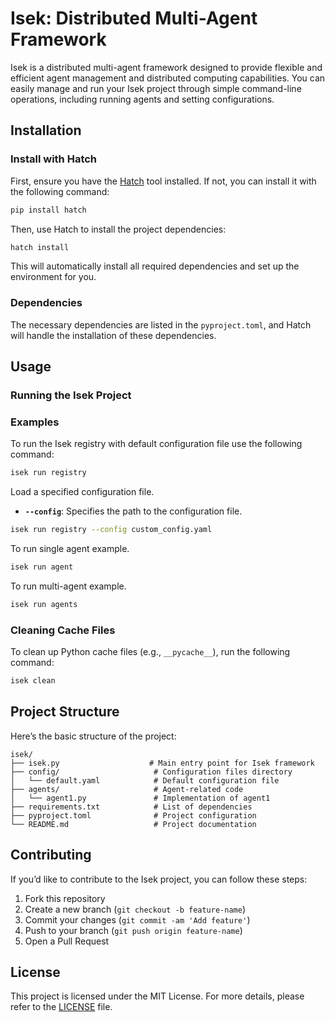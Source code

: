 
# Isek: Distributed Multi-Agent Framework

Isek is a distributed multi-agent framework designed to provide flexible and efficient agent management and distributed computing capabilities. You can easily manage and run your Isek project through simple command-line operations, including running agents and setting configurations.

## Installation

### Install with Hatch

First, ensure you have the [Hatch](https://hatch.pypa.io/) tool installed. If not, you can install it with the following command:

```bash
pip install hatch
```

Then, use Hatch to install the project dependencies:

```bash
hatch install
```

This will automatically install all required dependencies and set up the environment for you.

### Dependencies

The necessary dependencies are listed in the `pyproject.toml`, and Hatch will handle the installation of these dependencies.

## Usage

### Running the Isek Project

### Examples

To run the Isek registry with default configuration file use the following command:

```bash
isek run registry
```

Load a specified configuration file.
- **`--config`**: Specifies the path to the configuration file.

```bash
isek run registry --config custom_config.yaml
```



To run single agent example.

```bash
isek run agent
```

To run multi-agent example.

```bash
isek run agents
```

### Cleaning Cache Files

To clean up Python cache files (e.g., `__pycache__`), run the following command:

```bash
isek clean
```

## Project Structure

Here’s the basic structure of the project:

```
isek/
├── isek.py                    # Main entry point for Isek framework
├── config/                     # Configuration files directory
│   └── default.yaml            # Default configuration file
├── agents/                     # Agent-related code
│   └── agent1.py               # Implementation of agent1
├── requirements.txt            # List of dependencies
├── pyproject.toml              # Project configuration
└── README.md                   # Project documentation
```

## Contributing

If you’d like to contribute to the Isek project, you can follow these steps:

1. Fork this repository
2. Create a new branch (`git checkout -b feature-name`)
3. Commit your changes (`git commit -am 'Add feature'`)
4. Push to your branch (`git push origin feature-name`)
5. Open a Pull Request

## License

This project is licensed under the MIT License. For more details, please refer to the [LICENSE](LICENSE) file.
